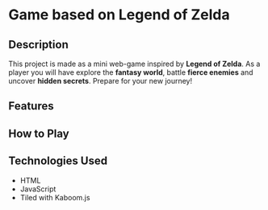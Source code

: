 # Game based on Legend of Zelda

## Description
This project is made as a mini web-game inspired by **Legend of Zelda**. As a player you will have explore the **fantasy world**, battle **fierce enemies** and uncover **hidden secrets**. Prepare for your new journey!

## Features

## How to Play

## Technologies Used
- HTML
- JavaScript
- Tiled with Kaboom.js
